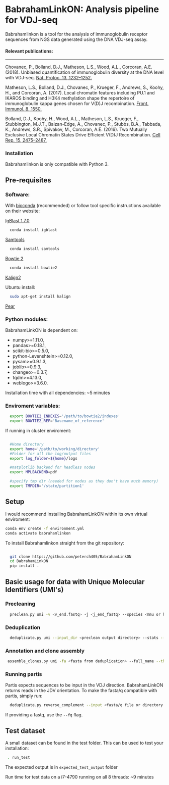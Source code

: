 
# BabrahamLinkON: Analysis pipeline for VDJ-seq


Babrahamlinkon is a tool for the analysis of immunoglobulin receptor
sequences from NGS data generated using the DNA VDJ-seq assay.

#### Relevant publications:
-----------------------------

Chovanec, P., Bolland, D.J., Matheson, L.S., Wood, A.L., Corcoran, A.E. (2018). Unbiased quantification of
immunoglobulin diversity at the DNA level with VDJ-seq. [Nat. Protoc. 13, 1232–1252.](https://doi.org/10.1038/nprot.2018.021)

Matheson, L.S., Bolland, D.J., Chovanec, P., Krueger, F., Andrews, S., Koohy, H., and Corcoran, A. (2017). Local
chromatin features including PU.1 and IKAROS binding and H3K4 methylation shape the repertoire of
immunoglobulin kappa genes chosen for V(D)J recombination. [Front. Immunol. 8, 1550.](https://doi.org/10.3389/fimmu.2017.01550)

Bolland, D.J., Koohy, H., Wood, A.L., Matheson, L.S., Krueger, F., Stubbington, M.J.T., Baizan-Edge, A., Chovanec, P.,
Stubbs, B.A., Tabbada, K., Andrews, S.R., Spivakov, M., Corcoran, A.E. (2016). Two Mutually Exclusive Local
Chromatin States Drive Efficient V(D)J Recombination. [Cell Rep. 15, 2475–2487.](https://doi.org/10.1016/j.celrep.2016.05.020)


### Installation

Babrahamlinkon is only compatible with Python 3.


## Pre-requisites

### Software:


With [bioconda](https://bioconda.github.io/) (recommended) or follow tool specific instructions available on their website:


[IgBlast 1.7.0](https://www.ncbi.nlm.nih.gov/igblast/faq.html#standalone)

```bash
  conda install igblast
```

[Samtools](http://samtools.sourceforge.net/)

```bash
  conda install samtools
```

[Bowtie 2](http://bowtie-bio.sourceforge.net/bowtie2/index.shtml)

```bash
  conda install bowtie2
```

[Kalign2](http://msa.sbc.su.se)

Ubuntu install:

```bash
  sudo apt-get install kalign
```

[Pear](http://www.exelixis-lab.org/web/software/pear)


### Python modules:

BabrahamLinkON is dependent on:
 * numpy>=1.11.0,
 * pandas>=0.18.1,
 * scikit-bio>=0.5.0,
 * python-Levenshtein>=0.12.0,
 * pysam>=0.9.1.3,
 * joblib>=0.9.3,
 * changeo>=0.3.7,
 * tqdm>=4.13.0,
 * weblogo>=3.6.0.


Installation time with all dependencies: ~5 minutes

### Enviroment variables:

```bash
  export BOWTIE2_INDEXES='/path/to/bowtie2/indexes'
  export BOWTIE2_REF='Basename_of_reference'
```

If running in cluster enviroment:

```bash

  #Home directory
  export home='/path/to/working/directory'
  #Folder for all the log/output files
  export log_folder=${home}/logs

  #matplotlib backend for headless nodes
  export MPLBACKEND=pdf

  #specify tmp dir (needed for nodes as they don't have much memory)
  export TMPDIR='/state/partition1'
```

## Setup

I would recommend installing BabrahamLinkON within its own virtual enviroment:

```bash
conda env create -f environment.yml
conda activate babrahamlinkon
```

To install Babrahamlinkon straight from the git repository:

```bash

  git clone https://github.com/peterch405/BabrahamLinkON
  cd BabrahamLinkON
  pip install .
```

## Basic usage for data with Unique Molecular Identifiers (UMI's)


### Precleaning


```bash
  preclean.py umi -v <v_end.fastq> -j <j_end_fastq> --species <mmu or hsa or mmuk> --threads <int> --umi_len <int>
```

### Deduplication

```bash
  deduplicate.py umi --input_dir <preclean output directory> --stats --threads <int>
```


### Annotation and clone assembly

```bash
 assemble_clones.py umi -fa <fasta from deduplication> --full_name --threads <int> --species <mmu or hsa or mmuk>
```

### Running partis


Partis expects sequences to be input in the VDJ direction. BabrahamLinkON returns reads in the JDV orientation.
To make the fasta/q compatible with partis, simply run:

```bash
  deduplicate.py reverse_complement --input <fasta/q file or directory of files>
```

If providing a fastq, use the `--fq` flag.


## Test dataset


A small dataset can be found in the test folder. This can be used to test your installation:

```bash
 . run_test
```

The expected output is in `expected_test_output` folder

Run time for test data on a i7-4790 running on all 8 threads: ~9 minutes
